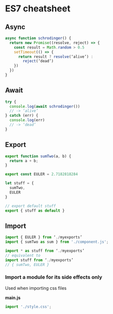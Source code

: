 # ES7 cheatsheet

## Async

```js
async function schrodinger() {
  return new Promise((resolve, reject) => {
    const result = Math.random > 0.5
    setTimeout(() => {
      return result ? resolve(‘alive’) :
        reject(‘dead’)
    })
  })
}
```

## Await

```js
try {
  console.log(await schrodinger())
  // -> ‘alive’
} catch (err) {
  console.log(err)
  // -> ‘dead’
}
```


## Export

```js
export function sumTwo(a, b) {
  return a + b;
}

export const EULER = 2.7182818284

let stuff = {
  sumTwo,
  EULER
}

// export default stuff
export { stuff as default }
```


## Import

```js
import { EULER } from ‘./myexports’
import { sumTwo as sum } from './component.js';

import * as stuff from ‘./myexports’
// equivalent to
import stuff from ‘./myexports’
// { sumTwo, EULER }
```


### Import a module for its side effects only

Used when importing css files

__main.js__

``` javascript
import './style.css';
```